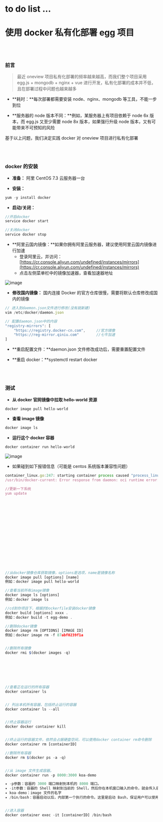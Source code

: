 # to do list ...

# 使用 docker 私有化部署 egg 项目

</br>
</br>

### 前言

> 最近 oneview 项目私有化部署的频率越来越高，而我们整个项目采用 egg.js + mongodb + nginx + vue 进行开发，私有化部署的成本并不低，且在部署过程中问题也越来越多

- **耗时：**每次部署都需要安装 node、nginx、mongodb 等工具，不能一步到位

- **服务器的 node 版本不同：**例如，某服务器上有项目依赖于 node 6x 版本，而 egg.js 又至少需要 node 8x 版本，如果强行升级 node 版本，又有可能带来不可预知的风险

基于以上问题，我们决定实践 docker 对 oneview 项目进行私有化部署

</br>
</br>

### docker 的安装

- **准备：** 阿里 CentOS 7.3 云服务器一台

- **安装：**

```javascript
yum -y install docker
```

- **启动/关闭：**

```javascript
//开启docker
service docker start

//关闭docker
service docker stop
```

- **阿里云国内镜像：**如果你拥有阿里云服务器，建议使用阿里云国内镜像进行加速
  - 登录阿里云，并访问：[https://cr.console.aliyun.com/undefined/instances/mirrors](https://cr.console.aliyun.com/undefined/instances/mirrors)
  - 点击左侧菜单栏中的镜像加速器，查看加速器地址

![image](http://localhost/img/docker-egg-1.png)

- **修改国内镜像：** 国内连接 Docker 的官方仓库很慢，需要将默认仓库修改成国内的镜像

```javascript
// 进入到daemon.json文件进行修改(没有就新建)
vim /etc/docker/daemon.json

// 配置daemon.json中的内容
"registry-mirrors": [
    "https://registry.docker-cn.com",     //官方镜像
    "https://reg-mirror.qiniu.com"        //七牛加速
]
```

- **重启配置文件：**daemon.json 文件修改成功后，需要重置配置文件

- **重启 docker：**systemctl restart docker

</br>
</br>

### 测试

- **从 docker 官网镜像中拉取 hello-world 资源**

```javascript
docker image pull hello-world
```

- **查看 image 镜像**

```javascript
docker image ls
```

- **运行这个 docker 容器**

```javascript
docker container run hello-world
```

![image](http://localhost/img/docker-egg-2.png)

- 如果碰到如下报错信息（可能是 centos 系统版本兼容性问题）

```javascript
container_linux.go:247: starting container process caused "process_linux.go:258: applying cgroup configuration for process caused \"Cannot set property TasksAccounting, or unknown property.\""
/usr/bin/docker-current: Error response from daemon: oci runtime error: container_linux.go:247: starting container process caused "process_linux.go:258: applying cgroup configuration for process caused \"Cannot set property TasksAccounting, or unknown property.\"".

//更新一下系统
yum update
```

</br>
</br>

</br>
</br>
</br>
</br>
</br>
</br>
</br>
</br>
</br>
</br>

```javascript

//从docker镜像仓库获取镜像，options是选项，name是镜像名称
docker image pull [options] [name]
例如：docker image pull hello-world

//查看当前所有image镜像
docker image ls [options]
例如：docker image ls

//cd到你项目下，根据的Dockerfile安装docker镜像
docker build [options] xxxx .
例如：docker build -t egg-demo .

//删除docker镜像
docker image rm [OPTIONS] [IMAGE ID]
例如：docker image rm -f 87abf0239f1a


//删除所有镜像
docker rmi $(docker images -q)







//查看正在运行的所有容器
docker container ls


// 列出本机所有容器，包括终止运行的容器
docker container ls --all


//终止容器运行
docker docker container kill


//终止运行的容器文件，依然会占据硬盘空间，可以使用docker container rm命令删除
docker container rm [containerID]

//删除所有容器
docker rm $(docker ps -a -q)


//从 image 文件生成容器。
docker container run -p 8000:3000 koa-demo

✦ -p参数：容器的 3000 端口映射到本机的 8000 端口。
✦ -it参数：容器的 Shell 映射到当前的 Shell，然后你在本机窗口输入的命令，就会传入容器。
✦ koa-demo：image 文件的名字
✦ /bin/bash：容器启动以后，内部第一个执行的命令。这里是启动 Bash，保证用户可以使用 Shell。


//进入容器
docker container exec -it [containerID] /bin/bash
```
